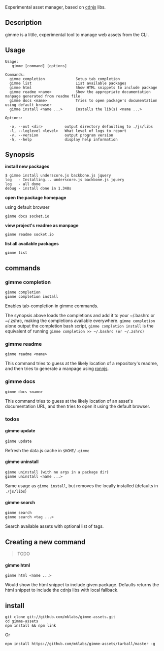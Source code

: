 
Experimental asset manager, based on [cdnjs](https://github.com/cdnjs/cdnjs) libs.

## Description

gimme is a little, experimental tool to manage web assets from the CLI.

## Usage

    Usage:
       gimme [command] [options]

    Commands:
      gimme completion              Setup tab completion
      gimme list                    List available packages
      gimme html                    Show HTML snippets to include package
      gimme readme <name>           Show the appropriate documentation manpage generated from readme file
      gimme docs <name>             Tries to open package's documentation using default browser
      gimme install <name ...>      Installs the lib(s) <name ...>

    Options:

      -o, --out <dir>          output directory defaulting to ./js/libs
      -l, --loglevel <level>   What level of logs to report
      -v, --version            output program version
      -h, --help               display help information

## Synopsis

**install new packages**

    $ gimme install underscore.js backbone.js jquery
    log   - Installing... underscore.js backbone.js jquery
    log   - all done
    debug - install done in 1.348s

**open the package homepage**

using default browser

    gimme docs socket.io

**view project's readme as manpage**

    gimme readme socket.io

**list all available packages**

    gimme list

## commands

### gimme completion

    gimme completion
    gimme completion install

Enables tab-completion in gimme commands.

The synopsis above loads the completions and add it to your ~/.bashrc or
~/.zshrc, making the completions available everywhere. `gimme
completion` alone output the completion bash script, `gimme completion
install` is the equivalent of running `gimme completion >> ~/.bashrc
(or ~/.zshrc)`

### gimme readme

    gimme readme <name>

This command tries to guess at the likely location of a repository's
readme, and then tries to generate a manpage using [ronnjs](https://github.com/kapouer/ronnjs).


### gimme docs

    gimme docs <name>

This command tries to guess at the likely location of an asset's
documentation URL, and then tries to open it using the default browser.

### todos

#### gimme update

    gimme update

Refresh the data.js cache in `$HOME/.gimme`

#### gimme uninstall

    gimme uninstall (with no args in a package dir)
    gimme uninstall <name ...>

Same usage as `gimme install`, but removes the locally installed
(defaults in `./js/libs`)

#### gimme search

    gimme search
    gimme search <tag ...>

Search available assets with optional list of tags.

## Creating a new command

> TODO

#### gimme html

    gimme html <name ...>

Would show the html snippet to include given package. Defaults returns
the html snippet to include the cdnjs libs with local fallback.

## install

    git clone git://github.com/mklabs/gimme-assets.git
    cd gimme-assets
    npm install && npm link

Or

    npm install https://github.com/mklabs/gimme-assets/tarball/master -g
